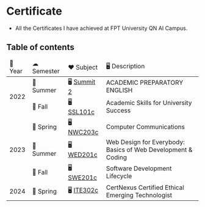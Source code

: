 # Certificate

- All the Certificates I have achieved at FPT University QN AI Campus.

## Table of contents

<table>
    <thead>
        <tr>
            <td>📅 Year</td>
            <td>☁ Semester</td>
            <td>❤️ Subject</td>
            <td>🖥 Description</td>
        </tr>
    </thead>
    <tbody>
        <tr>
            <td rowspan="2">2022</td>
            <td>🌊 Summer</td>
            <td>
                🖥 <a href="English/ACADEMIC_PREPARATORY_ENGLISH_SUMMIT_2.pdf">Summit 2</a>
            </td>
            <td>
                ACADEMIC PREPARATORY ENGLISH
            </td>
        </tr>
        <tr>
            <td>🍂 Fall</td>
            <td>
                🖥 <a href="Coursera/Academic_Skills_for_University_Success.pdf">SSL101c</a>
            </td>
            <td>
                Academic Skills for University Success
            </td>
        </tr>
        <tr>
            <td rowspan="3">2023</td>
            <td>🌸 Spring</td>
            <td>
                🖥 <a href="Coursera/Computer_Communications.pdf">NWC203c</a>
            </td>
            <td>
                Computer Communications
            </td>
        </tr>
        <tr>
            <td>🌊 Summer</td>
            <td>
                🖥 <a href="Coursera/Web_Design_for_Everybody_Basics_of_Web_Development_and_Coding.pdf">WED201c</a>
            </td>
            <td>
                Web Design for Everybody: Basics of Web Development & Coding
            </td>
        </tr>
        <tr>
            <td>🍂 Fall</td>
            <td>
                🖥 <a href="Coursera/Software_Development_Lifecycle.pdf">SWE201c</a>
            </td>
            <td>
                Software Development Lifecycle
            </td>
        </tr>
        <tr>
            <td>2024</td>
            <td>🌸 Spring</td>
            <td>
                🖥 <a href="Coursera/CertNexus_Certified_Ethical_Emerging_Technologist.pdf">ITE302c</a>
            </td>
            <td>
                CertNexus Certified Ethical Emerging Technologist
            </td>
        </tr>
    </tbody>
</table>
